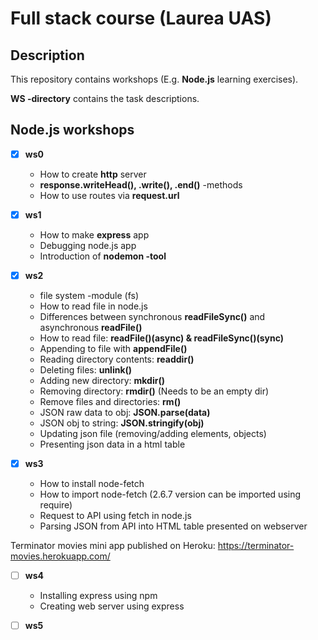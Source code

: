 # Full stack course (Laurea UAS)

## Description

This repository contains workshops (E.g. **Node.js** learning exercises).

**WS -directory** contains the task descriptions.

## Node.js workshops

- [x] **ws0**
	- How to create **http** server
	- **response.writeHead(), .write(), .end()** -methods
	- How to use routes via **request.url**

- [x] **ws1**
	- How to make **express** app
	- Debugging node.js app
	- Introduction of **nodemon -tool**
	
- [x] **ws2**
	- file system -module (fs)
	- How to read file in node.js
	- Differences between synchronous **readFileSync()** and asynchronous **readFile()**
	- How to read file: **readFile()(async) & readFileSync()(sync)**
	- Appending to file with **appendFile()**
	- Reading directory contents: **readdir()**
	- Deleting files: **unlink()**
	- Adding new directory: **mkdir()**
	- Removing directory: **rmdir()** (Needs to be an empty dir)
	- Remove files and directories: **rm()**
	- JSON raw data to obj: **JSON.parse(data)**
	- JSON obj to string: **JSON.stringify(obj)**
	- Updating json file (removing/adding elements, objects)
	- Presenting json data in a html table
	
- [x] **ws3**
	- How to install node-fetch
	- How to import node-fetch (2.6.7 version can be imported using require)
	- Request to API using fetch in node.js
	- Parsing JSON from API into HTML table presented on webserver
	
Terminator movies mini app published on Heroku: https://terminator-movies.herokuapp.com/
	
- [ ] **ws4**
	- Installing express using npm
	- Creating web server using express
	
- [ ] **ws5**
	
	